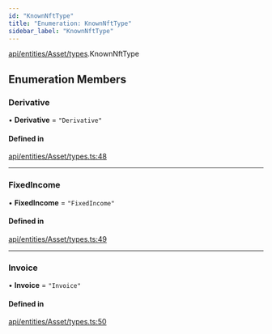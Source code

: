 ```yaml
---
id: "KnownNftType"
title: "Enumeration: KnownNftType"
sidebar_label: "KnownNftType"
---
```


[api/entities/Asset/types](../../../../../../modules/API/Entities/Asset/Types/Types.md).KnownNftType

## Enumeration Members

### Derivative

• **Derivative** = ``"Derivative"``

#### Defined in

[api/entities/Asset/types.ts:48](https://github.com/PolymeshAssociation/polymesh-sdk/blob/fbf6882d0/src/api/entities/Asset/types.ts#L48)

___

### FixedIncome

• **FixedIncome** = ``"FixedIncome"``

#### Defined in

[api/entities/Asset/types.ts:49](https://github.com/PolymeshAssociation/polymesh-sdk/blob/fbf6882d0/src/api/entities/Asset/types.ts#L49)

___

### Invoice

• **Invoice** = ``"Invoice"``

#### Defined in

[api/entities/Asset/types.ts:50](https://github.com/PolymeshAssociation/polymesh-sdk/blob/fbf6882d0/src/api/entities/Asset/types.ts#L50)
